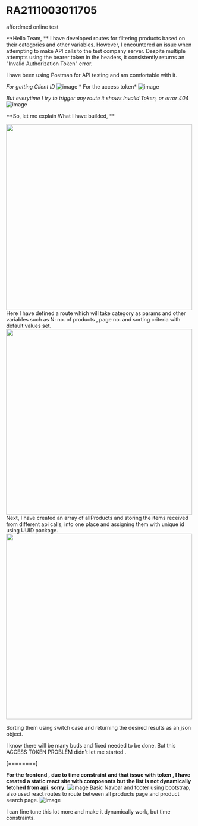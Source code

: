 # RA2111003011705
affordmed online test

**Hello Team,
**
I have developed routes for filtering products based on their categories and other variables. However, I encountered an issue when attempting to make API calls to the test company server. Despite multiple attempts using the bearer token in the headers, it consistently returns an "Invalid Authorization Token" error.

I have been using Postman for API testing and am comfortable with it.

*For getting Client ID*
![image](https://github.com/stadia03/RA2111003011705/assets/93596846/4790ed6c-11bd-48c0-a634-b06c88018cc7)
*
For the access token*
![image](https://github.com/stadia03/RA2111003011705/assets/93596846/2300254a-545d-4a75-bcdc-aff327c68648)

*But everytime I try to trigger any route it shows Invalid Token, or error 404*
![image](https://github.com/stadia03/RA2111003011705/assets/93596846/ef40a7a0-0a45-416f-9af3-5247ed544d68)

**So, let me explain What I have builded, **

<img src="https://github.com/stadia03/RA2111003011705/assets/93596846/4933a7cf-bab6-467f-939f-e8a8ef2c3f36" width="500">
Here I have defined a route which will take category as params and other variables such as N: no. of products , page no. and sorting criteria  with default values set.

<img src="https://github.com/stadia03/RA2111003011705/assets/93596846/8827e0e8-9522-4441-b658-5b7ac57563a7" width="500">
Next, I have created an array of allProducts and storing the items received from different api calls, into one place and assigning them with unique id using UUID package.

<img src="https://github.com/stadia03/RA2111003011705/assets/93596846/b01e6231-f8d0-4f7d-8699-adf60d4d5b15" width="500">

Sorting them using switch case and returning the desired results as an json object.

I know there will be many buds and fixed needed to be done. But this ACCESS TOKEN PROBLEM didn't let me started . 



[========]


**For the frontend , due to time constraint and that issue with token , I have created a static react site with compoennts but the list is not dynamically fetched from api. sorry.**
![image](https://github.com/stadia03/RA2111003011705/assets/93596846/fd68fde3-c39f-439b-a1e1-cbda4d5f2e70)
Basic Navbar and footer using bootstrap, also used react routes to route between all products page and product search page. 
![image](https://github.com/stadia03/RA2111003011705/assets/93596846/eb37b3ff-7751-48c9-8b91-a83870dc19c8)

 I can fine tune this lot more and make it dynamically work, but time constraints. 
